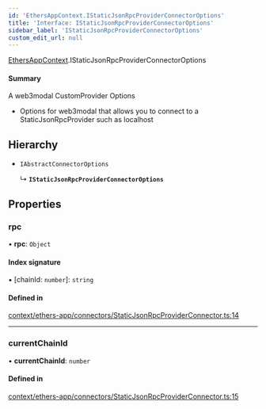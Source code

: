 ```yaml
---
id: 'EthersAppContext.IStaticJsonRpcProviderConnectorOptions'
title: 'Interface: IStaticJsonRpcProviderConnectorOptions'
sidebar_label: 'IStaticJsonRpcProviderConnectorOptions'
custom_edit_url: null
---
```


[EthersAppContext](../modules/EthersAppContext.md).IStaticJsonRpcProviderConnectorOptions

#### Summary

A web3modal CustomProvider Options

- Options for web3modal that allows you to connect to a StaticJsonRpcProvider such as localhost

## Hierarchy

- `IAbstractConnectorOptions`

  ↳ **`IStaticJsonRpcProviderConnectorOptions`**

## Properties

### rpc

• **rpc**: `Object`

#### Index signature

▪ [chainId: `number`]: `string`

#### Defined in

[context/ethers-app/connectors/StaticJsonRpcProviderConnector.ts:14](https://github.com/scaffold-eth/eth-hooks/blob/5d4273f/src/context/ethers-app/connectors/StaticJsonRpcProviderConnector.ts#L14)

---

### currentChainId

• **currentChainId**: `number`

#### Defined in

[context/ethers-app/connectors/StaticJsonRpcProviderConnector.ts:15](https://github.com/scaffold-eth/eth-hooks/blob/5d4273f/src/context/ethers-app/connectors/StaticJsonRpcProviderConnector.ts#L15)
